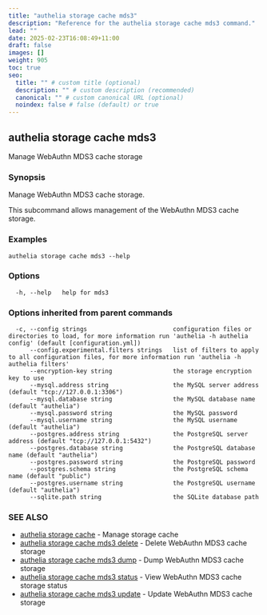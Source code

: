 ```yaml
---
title: "authelia storage cache mds3"
description: "Reference for the authelia storage cache mds3 command."
lead: ""
date: 2025-02-23T16:08:49+11:00
draft: false
images: []
weight: 905
toc: true
seo:
  title: "" # custom title (optional)
  description: "" # custom description (recommended)
  canonical: "" # custom canonical URL (optional)
  noindex: false # false (default) or true
---
```


## authelia storage cache mds3

Manage WebAuthn MDS3 cache storage

### Synopsis

Manage WebAuthn MDS3 cache storage.

This subcommand allows management of the WebAuthn MDS3 cache storage.

### Examples

```
authelia storage cache mds3 --help
```

### Options

```
  -h, --help   help for mds3
```

### Options inherited from parent commands

```
  -c, --config strings                        configuration files or directories to load, for more information run 'authelia -h authelia config' (default [configuration.yml])
      --config.experimental.filters strings   list of filters to apply to all configuration files, for more information run 'authelia -h authelia filters'
      --encryption-key string                 the storage encryption key to use
      --mysql.address string                  the MySQL server address (default "tcp://127.0.0.1:3306")
      --mysql.database string                 the MySQL database name (default "authelia")
      --mysql.password string                 the MySQL password
      --mysql.username string                 the MySQL username (default "authelia")
      --postgres.address string               the PostgreSQL server address (default "tcp://127.0.0.1:5432")
      --postgres.database string              the PostgreSQL database name (default "authelia")
      --postgres.password string              the PostgreSQL password
      --postgres.schema string                the PostgreSQL schema name (default "public")
      --postgres.username string              the PostgreSQL username (default "authelia")
      --sqlite.path string                    the SQLite database path
```

### SEE ALSO

* [authelia storage cache](authelia_storage_cache.md)	 - Manage storage cache
* [authelia storage cache mds3 delete](authelia_storage_cache_mds3_delete.md)	 - Delete WebAuthn MDS3 cache storage
* [authelia storage cache mds3 dump](authelia_storage_cache_mds3_dump.md)	 - Dump WebAuthn MDS3 cache storage
* [authelia storage cache mds3 status](authelia_storage_cache_mds3_status.md)	 - View WebAuthn MDS3 cache storage status
* [authelia storage cache mds3 update](authelia_storage_cache_mds3_update.md)	 - Update WebAuthn MDS3 cache storage

